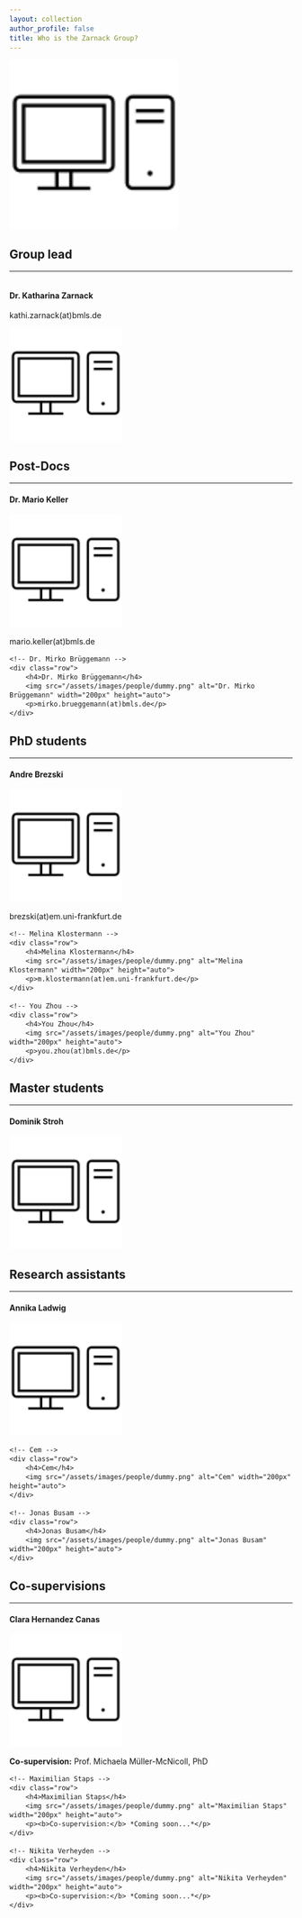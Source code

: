 ```yaml
---
layout: collection
author_profile: false
title: Who is the Zarnack Group?
---
```


<!-- Group picture -->
<div class="row">
	 <img src="/assets/images/people/dummy.png" alt="Zarnack Group" width="300px" height="auto"> 
</div>

<!-- Group lead -->
<div class="container">  
	<h2>Group lead</h2>
	<hr>
	<!-- Dr. Katharina Zarnack -->
	<div class="row">
		<div class="column">
			<h4>Dr. Katharina Zarnack</h4>
			<p>kathi.zarnack(at)bmls.de</p>
		</div>
		<div class="column">
			<img src="/assets/images/people/dummy.png" alt="Dr. Katharina Zarnack" width="200px" height="auto">
		</div>
	</div>
</div>

<!-- Post-Docs -->
<div class="row">
	<h2>Post-Docs</h2>
	<hr>
	<!-- Dr. Mario Keller -->
	<div class="row">
		<h4>Dr. Mario Keller</h4>
		<img src="/assets/images/people/dummy.png" alt="Dr. Mario Keller" width="200px" height="auto"> 
		<p>mario.keller(at)bmls.de</p>
	</div>
	
	<!-- Dr. Mirko Brüggemann -->
	<div class="row">
		<h4>Dr. Mirko Brüggemann</h4>
		<img src="/assets/images/people/dummy.png" alt="Dr. Mirko Brüggemann" width="200px" height="auto"> 
		<p>mirko.brueggemann(at)bmls.de</p>
	</div>
</div>

<!-- PhD students -->
<div class="row">
	<h2>PhD students</h2>
	<hr>
	<!-- Andre Brezski -->
	<div class="row">
		<h4>Andre Brezski</h4>
		<img src="/assets/images/people/dummy.png" alt="Andre Brezski" width="200px" height="auto"> 
		<p>brezski(at)em.uni-frankfurt.de</p>
	</div>

	<!-- Melina Klostermann -->
	<div class="row">
		<h4>Melina Klostermann</h4>
		<img src="/assets/images/people/dummy.png" alt="Melina Klostermann" width="200px" height="auto"> 
		<p>m.klostermann(at)em.uni-frankfurt.de</p>
	</div>

	<!-- You Zhou -->
	<div class="row">
		<h4>You Zhou</h4>
		<img src="/assets/images/people/dummy.png" alt="You Zhou" width="200px" height="auto"> 
		<p>you.zhou(at)bmls.de</p>
	</div>
</div>

<!-- Master students -->
<div class="row">
	<h2>Master students</h2>
	<hr>
	<!-- Dominik Stroh -->
	<div class="row">
		<h4>Dominik Stroh</h4>
		<img src="/assets/images/people/dummy.png" alt="Dominik Stroh" width="200px" height="auto"> 
	</div>
</div>

<!-- Research assistants -->
<div class="row">
	<h2>Research assistants</h2>
	<hr>
	<!-- Annika Ladwig -->
	<div class="row">
		<h4>Annika Ladwig</h4>
		<img src="/assets/images/people/dummy.png" alt="Annika Ladwig" width="200px" height="auto"> 
	</div>
	
	<!-- Cem -->
	<div class="row">
		<h4>Cem</h4>
		<img src="/assets/images/people/dummy.png" alt="Cem" width="200px" height="auto"> 
	</div>
	
	<!-- Jonas Busam -->
	<div class="row">
		<h4>Jonas Busam</h4>
		<img src="/assets/images/people/dummy.png" alt="Jonas Busam" width="200px" height="auto"> 
	</div>
</div>

<!-- Co-supervisions -->
<div class="row">
	<h2>Co-supervisions</h2>
	<hr>
	<!-- Clara Hernandez Canas-->
	<div class="row">
		<h4>Clara Hernandez Canas</h4>
		<img src="/assets/images/people/dummy.png" alt="Clara Hernandez Canas" width="200px" height="auto"> 
		<p><b>Co-supervision:</b> Prof. Michaela Müller-McNicoll, PhD</p>
	</div>
	
	<!-- Maximilian Staps -->
	<div class="row">
		<h4>Maximilian Staps</h4>
		<img src="/assets/images/people/dummy.png" alt="Maximilian Staps" width="200px" height="auto"> 
		<p><b>Co-supervision:</b> *Coming soon...*</p>
	</div>
	
	<!-- Nikita Verheyden -->
	<div class="row">
		<h4>Nikita Verheyden</h4>
		<img src="/assets/images/people/dummy.png" alt="Nikita Verheyden" width="200px" height="auto"> 
		<p><b>Co-supervision:</b> *Coming soon...*</p>
	</div>
</div>
